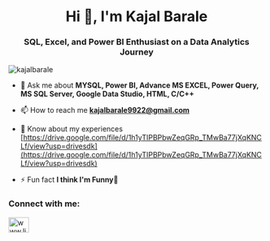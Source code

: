 <h1 align="center">Hi 👋, I'm Kajal Barale</h1>
<h3 align="center">SQL, Excel, and Power BI Enthusiast on a Data Analytics Journey</h3>

<p align="left"> <img src="https://komarev.com/ghpvc/?username=kajalbarale&label=Profile%20views&color=0e75b6&style=flat" alt="kajalbarale" /> </p>

- 💬 Ask me about **MYSQL, Power BI, Advance MS EXCEL, Power Query, MS SQL Server, Google Data Studio, HTML, C/C++**

- 📫 How to reach me **kajalbarale9922@gmail.com**

- 📄 Know about my experiences [https://drive.google.com/file/d/1h1yTIPBPbwZeqGRp_TMwBa77jXqKNCLf/view?usp=drivesdk](https://drive.google.com/file/d/1h1yTIPBPbwZeqGRp_TMwBa77jXqKNCLf/view?usp=drivesdk)

- ⚡ Fun fact **I think I'm Funny🤔**

<h3 align="left">Connect with me:</h3>
<p align="left">
<a href="https://www.linkedin.com/in/kajal-barale" target="blank"><img align="center" src="https://raw.githubusercontent.com/rahuldkjain/github-profile-readme-generator/master/src/images/icons/Social/linked-in-alt.svg" alt="www.linkedin.com/in/ kajal-barale" height="30" width="40" /></a>
</p>




